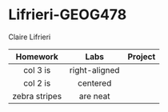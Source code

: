# Lifrieri-GEOG478
Claire Lifrieri

| Homework | Labs | Project |
| :------: |:----:| :------:|
| col 3 is      | right-aligned |  |
| col 2 is      | centered      |  |
| zebra stripes | are neat      |  |
